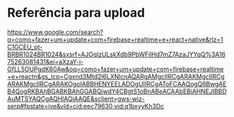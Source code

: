 # Referência para upload

https://www.google.com/search?q=como+fazer+um+update+com+firebase+realtime+e+react+native&rlz=1C1GCEU_pt-BRBR1024BR1024&sxsrf=AJOqlzULskXdb9PbWFilHd7mZ7AzaJYYqQ%3A1675263081431&ei=aXzaY-j-GfLL5OUPgdK60Aw&oq=como+fazer+um+update+com+firebase+realtime+e+reactn&gs_lcp=Cgxnd3Mtd2l6LXNlcnAQARgAMgcIIRCgARAKMgcIIRCgARAKMgcIIRCgARAKOgoIABBHENYEELADOgUIIRCgAToFCAAQogQ6BwgAEB4QogRKBAhBGABKBAhGGABQjwdY4CBgtS1oBnABeACAAbEBiAHNEJIBBDAuMTSYAQCgAQHIAQjAAQE&sclient=gws-wiz-serp#fpstate=ive&vld=cid:eec79630,vid:q1bxyyKh3Dc
